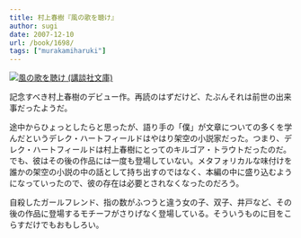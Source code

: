 ```yaml
---
title: 村上春樹『風の歌を聴け』
author: sugi
date: 2007-12-10
url: /book/1698/
tags: ["murakamiharuki"]
---
```

<a href="http://www.amazon.co.jp/exec/obidos/ASIN/4062748703/chezsugi-22/ref=nosim/" name="amazletlink" target="_blank"><img src="http://i2.wp.com/ec2.images-amazon.com/images/I/21JXNBHKBAL.SL160.jpg?w=660" alt="風の歌を聴け (講談社文庫)" class="alignleft" data-recalc-dims="1" /></a>

記念すべき村上春樹のデビュー作。再読のはずだけど、たぶんそれは前世の出来事だったようだ。

途中からひょっとしたらと思ったが、語り手の「僕」が文章についての多くを学んだというデレク・ハートフィールドはやはり架空の小説家だった。つまり、デレク・ハートフィールドは村上春樹にとってのキルゴア・トラウトだったのだ。でも、彼はその後の作品には一度も登場していない。メタフォリカルな味付けを誰かの架空の小説の中の話として持ち出すのではなく、本編の中に盛り込むようになっていったので、彼の存在は必要とされなくなったのだろう。

自殺したガールフレンド、指の数がふつうと違う女の子、双子、井戸など、その後の作品に登場するモチーフがさりげなく登場している。そういうものに目をこらすだけでもおもしろい。

